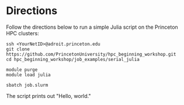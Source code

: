 # Directions

Follow the directions below to run a simple Julia script on the Princeton HPC clusters:

```
ssh <YourNetID>@adroit.princeton.edu
git clone https://github.com/PrincetonUniversity/hpc_beginning_workshop.git
cd hpc_beginning_workshop/job_examples/serial_julia

module purge
module load julia

sbatch job.slurm
```

The script prints out "Hello, world."
